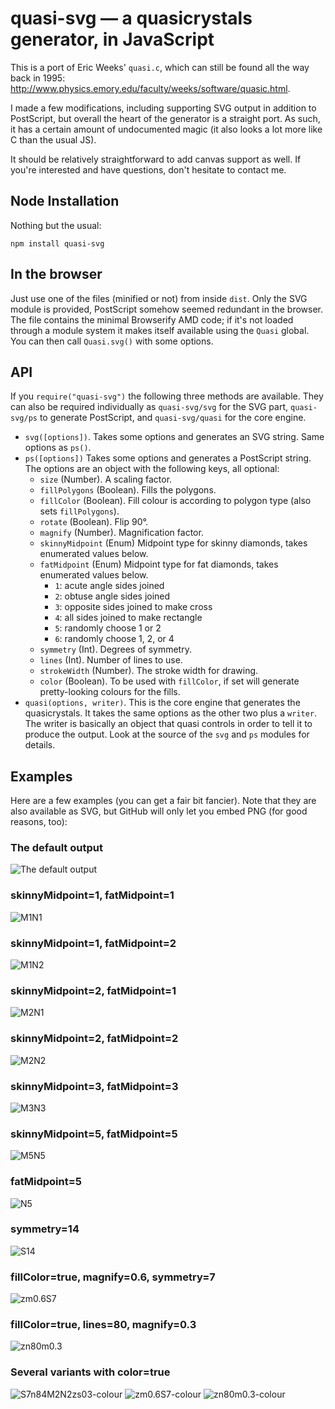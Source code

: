 
# quasi-svg — a quasicrystals generator, in JavaScript

This is a port of Eric Weeks' `quasi.c`, which can still be found all the way back in 1995:
http://www.physics.emory.edu/faculty/weeks/software/quasic.html.

I made a few modifications, including supporting SVG output in addition to PostScript, but overall
the heart of the generator is a straight port. As such, it has a certain amount of undocumented
magic (it also looks a lot more like C than the usual JS).

It should be relatively straightforward to add canvas support as well. If you're interested and have
questions, don't hesitate to contact me.

## Node Installation

Nothing but the usual:

    npm install quasi-svg

## In the browser

Just use one of the files (minified or not) from inside `dist`. Only the SVG module is provided,
PostScript somehow seemed redundant in the browser. The file contains the minimal Browserify AMD
code; if it's not loaded through a module system it makes itself available using the `Quasi` global.
You can then call `Quasi.svg()` with some options.

## API

If you `require("quasi-svg")` the following three methods are available. They can also be required
individually as `quasi-svg/svg` for the SVG part, `quasi-svg/ps` to generate PostScript, and
`quasi-svg/quasi` for the core engine.

* `svg([options])`. Takes some options and generates an SVG string. Same options as `ps()`.
* `ps([options])` Takes some options and generates a PostScript string. The options are an object 
  with the following keys, all optional:
  * `size` (Number). A scaling factor.
  * `fillPolygons` (Boolean). Fills the polygons.
  * `fillColor` (Boolean). Fill colour is according to polygon type (also sets `fillPolygons`).
  * `rotate` (Boolean). Flip 90°.
  * `magnify` (Number). Magnification factor.
  * `skinnyMidpoint` (Enum) Midpoint type for skinny diamonds, takes enumerated values below.
  * `fatMidpoint` (Enum) Midpoint type for fat diamonds, takes enumerated values below.
    * `1`: acute angle sides joined
    * `2`: obtuse angle sides joined
    * `3`: opposite sides joined to make cross
    * `4`: all sides joined to make rectangle
    * `5`: randomly choose 1 or 2
    * `6`: randomly choose 1, 2, or 4
  * `symmetry` (Int). Degrees of symmetry.
  * `lines` (Int). Number of lines to use.
  * `strokeWidth` (Number). The stroke width for drawing.
  * `color` (Boolean). To be used with `fillColor`, if set will generate pretty-looking colours for
    the fills.
* `quasi(options, writer)`. This is the core engine that generates the quasicrystals. It takes the
  same options as the other two plus a `writer`. The writer is basically an object that quasi 
  controls in order to tell it to produce the output. Look at the source of the `svg` and `ps`
  modules for details.

## Examples

Here are a few examples (you can get a fair bit fancier). Note that they are also available as SVG,
but GitHub will only let you embed PNG (for good reasons, too):

### The default output

![The default output](./examples/default.png)

### skinnyMidpoint=1, fatMidpoint=1

![M1N1](./examples/M1N1.png)

### skinnyMidpoint=1, fatMidpoint=2

![M1N2](./examples/M1N2.png)

### skinnyMidpoint=2, fatMidpoint=1

![M2N1](./examples/M2N1.png)

### skinnyMidpoint=2, fatMidpoint=2

![M2N2](./examples/M2N2.png)

### skinnyMidpoint=3, fatMidpoint=3

![M3N3](./examples/M3N3.png)

### skinnyMidpoint=5, fatMidpoint=5

![M5N5](./examples/M5N5.png)

### fatMidpoint=5

![N5](./examples/N5.png)

### symmetry=14

![S14](./examples/S14.png)

### fillColor=true, magnify=0.6, symmetry=7

![zm0.6S7](./examples/zm0.6S7.png)

### fillColor=true, lines=80, magnify=0.3

![zn80m0.3](./examples/zn80m0.3.png)

### Several variants with color=true

![S7n84M2N2zs03-colour](./examples/S7n84M2N2zs03-colour.png)
![zm0.6S7-colour](./examples/zm0.6S7-colour.png)
![zn80m0.3-colour](./examples/zn80m0.3-colour.png)
